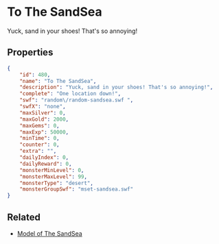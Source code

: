 # To The SandSea

Yuck, sand in your shoes! That's so annoying!

## Properties

```json
{
    "id": 480,
    "name": "To The SandSea",
    "description": "Yuck, sand in your shoes! That's so annoying!",
    "complete": "One location down!",
    "swf": "random\/random-sandsea.swf ",
    "swfX": "none",
    "maxSilver": 0,
    "maxGold": 2000,
    "maxGems": 0,
    "maxExp": 50000,
    "minTime": 0,
    "counter": 0,
    "extra": "",
    "dailyIndex": 0,
    "dailyReward": 0,
    "monsterMinLevel": 0,
    "monsterMaxLevel": 99,
    "monsterType": "desert",
    "monsterGroupSwf": "mset-sandsea.swf"
}
```

## Related

- [Model of The SandSea](../items/2740-model-of-the-sandsea.md)

